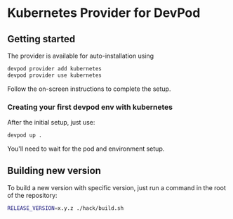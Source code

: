 # Kubernetes Provider for DevPod

## Getting started

The provider is available for auto-installation using 

```sh
devpod provider add kubernetes
devpod provider use kubernetes
```

Follow the on-screen instructions to complete the setup.

### Creating your first devpod env with kubernetes

After the initial setup, just use:

```sh
devpod up .
```

You'll need to wait for the pod and environment setup.

## Building new version
To build a new version with specific version, just run a command in the root of the repository:

```sh
RELEASE_VERSION=x.y.z ./hack/build.sh
```
